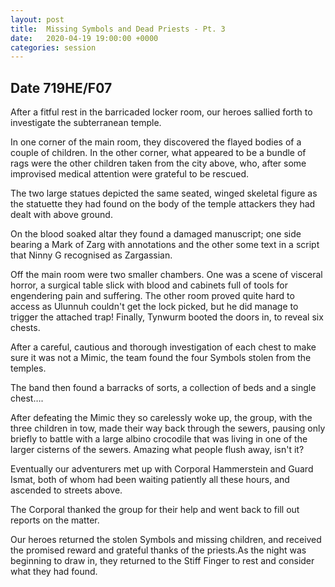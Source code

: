 ```yaml
---
layout: post
title:  Missing Symbols and Dead Priests - Pt. 3
date:   2020-04-19 19:00:00 +0000
categories: session
---
```


## Date 719HE/F07
After a fitful rest in the barricaded locker room, our heroes sallied forth to investigate the subterranean temple.

In one corner of the main room, they discovered the flayed bodies of a couple of children. In the other corner, what appeared to be a bundle of rags were the other children taken from the city above, who, after some improvised medical attention were grateful to be rescued. 

The two large statues depicted the same seated, winged skeletal figure as the statuette they had found on the body of the temple attackers they had dealt with above ground.

On the blood soaked altar they found a damaged manuscript; one side bearing a Mark of Zarg with annotations and the other some text in a script that Ninny G recognised as Zargassian.

Off the main room were two smaller chambers. One was a scene of visceral horror, a surgical table slick with blood and cabinets full of tools for engendering pain and suffering. The other room proved quite hard to access as Ulunnuh couldn't get the lock picked, but he did manage to trigger the attached trap! Finally, Tynwurm booted the doors in, to reveal six chests. 

After a careful, cautious and thorough investigation of each chest to make sure it was not a Mimic, the team found the four Symbols stolen from the temples.

The band then found a barracks of sorts, a collection of beds and a single chest….

After defeating the Mimic they so carelessly woke up, the group, with the three children in tow, made their way back through the sewers, pausing only briefly to battle with a large albino crocodile that was living in one of the larger cisterns of the sewers. Amazing what people flush away, isn't it?

Eventually our adventurers met up with Corporal Hammerstein and Guard Ismat, both of whom had been waiting patiently all these hours, and ascended to streets above.

The Corporal thanked the group for their help and went back to fill out reports on the matter.

Our heroes returned the stolen Symbols and missing children, and received the promised reward and grateful thanks of the priests.As the night was beginning to draw in, they returned to the Stiff Finger to rest and consider what they had found.
